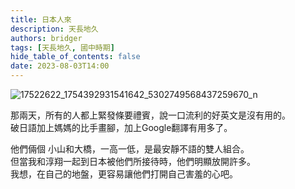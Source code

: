 ```yaml
---
title: 日本人來
description: 天長地久
authors: bridger
tags: [天長地久, 國中時期]
hide_table_of_contents: false
date: 2023-08-03T14:00
---
```


![17522622_1754392931541642_5302749568437259670_n](https://e.brid.pw/i/2023/08/03/nziv0r.webp)


<!-- truncate -->
那兩天，所有的人都上緊發條要禮賓，說一口流利的好英文是沒有用的。    
破日語加上媽媽的比手畫腳，加上Google翻譯有用多了。  

他們倆個 小山和大橋，一高一低，是最安靜不語的雙人組合。  
但當我和淳翔一起到日本被他們所接待時，他們明顯放開許多。  
我想，在自己的地盤，更容易讓他們打開自己害羞的心吧。  